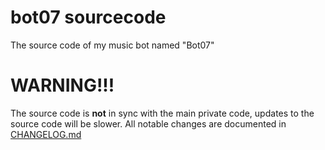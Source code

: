 # bot07 sourcecode
The source code of my music bot named "Bot07"

# WARNING!!!
The source code is **not** in sync with the main private code, updates to the source code will be slower.
All notable changes are documented in [CHANGELOG.md](https://github.com/male07development/bot07-sourcecode/blob/main/CHANGELOG.md)
